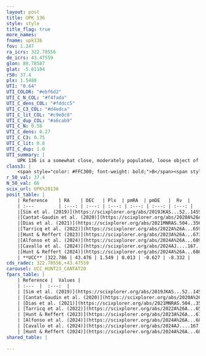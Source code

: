 ```yaml
---
layout: post
title: UPK 136
style: style
title_flag: true
more_names: 
fname: upk136
fov: 1.247
ra_icrs: 322.78556
de_icrs: 43.47559
glon: 88.78587
glat: -5.81184
r50: 37.4
plx: 1.5488
UTI: "0.64"
UTI_COLOR: "#ebf6d2"
UTI_C_N_COL: "#f4fada"
UTI_C_dens_COL: "#fddcc5"
UTI_C_C3_COL: "#d4edca"
UTI_C_lit_COL: "#c9e8c8"
UTI_C_dup_COL: "#a6cab9"
UTI_C_N: 0.58
UTI_C_dens: 0.27
UTI_C_C3: 0.75
UTI_C_lit: 0.8
UTI_C_dup: 1.0
UTI_summary: |
    UPK 136 is a somewhat close, moderately populated, loose object of high C3 quality. It is well-studied in the literature.
class3: |
    <span style="color: #FFC300; font-weight: bold;">B</span><span style="color: green; font-weight: bold;">A</span>
r_50_val: 37.4
N_50_val: 66
scix_url: UPK%20136
posit_table: |
    | Reference    | RA    | DEC   | Plx  | pmRA  | pmDE   |  Rv  |
    | :---         | :---: | :---: | :---: | :---: | :---: | :---: |
    |[Sim et al. (2019)](https://scixplorer.org/abs/2019JKAS...52..145S) | 322.602 | 43.339 | -- | -0.03 | -0.6 | -- |
    |[Cantat-Gaudin et al. (2020)](https://scixplorer.org/abs/2020A%26A...640A...1C) | 322.841 | 43.441 | 1.533 | 0.012 | -0.591 | -- |
    |[Dias et al. (2021)](https://scixplorer.org/abs/2021MNRAS.504..356D) | 322.741 | 43.466 | 1.532 | 0.034 | -0.592 | -2.866 |
    |[Tarricq et al. (2022)](https://scixplorer.org/abs/2022A%26A...659A..59T) | 322.75 | 43.491 | 1.522 | 0.041 | -0.656 | -- |
    |[Hunt & Reffert (2023)](https://scixplorer.org/abs/2023A%26A...673A.114H) | 322.609 | 43.417 | 1.564 | -0.001 | -0.666 | -5.349 |
    |[Alfonso et al. (2024)](https://scixplorer.org/abs/2024A%26A...689A..18A) | 322.611 | 43.356 | 1.499 | -0.03 | -0.617 | -- |
    |[Cavallo et al. (2024)](https://scixplorer.org/abs/2024AJ....167...12C) | 322.712 | 43.395 | 1.557 | -- | -- | -- |
    |[Hunt & Reffert (2024)](https://scixplorer.org/abs/2024A%26A...686A..42H) | 322.609 | 43.417 | 1.564 | -0.001 | -0.666 | -5.349 |
    | **UCC** |322.786 | 43.476 | 1.549 | 0.013 | -0.627 | -8.332 | 
cds_radec: 322.78556,+43.47559
carousel: UCC_HUNT23_CANTAT20
fpars_table: |
    | Reference |  Values |
    | :---  |  :---:  |
    | [Sim et al. (2019)](https://scixplorer.org/abs/2019JKAS...52..145S) | `d_pc=643, log(age)=7.85` |
    | [Cantat-Gaudin et al. (2020)](https://scixplorer.org/abs/2020A%26A...640A...1C) | `AVNN=0.31, DMNN=8.99, AgeNN=8.06` |
    | [Dias et al. (2021)](https://scixplorer.org/abs/2021MNRAS.504..356D) | `Av=0.426, Dist=649, logage=8.154, [Fe/H]=-0.075` |
    | [Tarricq et al. (2022)](https://scixplorer.org/abs/2022A%26A...659A..59T) | `Dist=611, logAgeNN=8.09` |
    | [Hunt & Reffert (2023)](https://scixplorer.org/abs/2023A%26A...673A.114H) | `AV50=0.204, diffAV50=0.592, MOD50=8.964, logAge50=8.133` |
    | [Alfonso et al. (2024)](https://scixplorer.org/abs/2024A%26A...689A..18A) | `AV=0.30974, MOD=8.99014, logAge=7.97879, Z=-0.0751` |
    | [Cavallo et al. (2024)](https://scixplorer.org/abs/2024AJ....167...12C) | `AV50=0.41, dMod50=9.0, logAge50=8.39, [Fe/H]50=0.11` |
    | [Hunt & Reffert (2024)](https://scixplorer.org/abs/2024A%26A...686A..42H) | `MassJ=42.4733` |
shared_table: |
    
---
```

